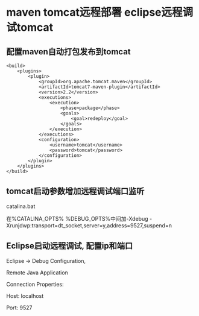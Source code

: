 # maven tomcat远程部署 eclipse远程调试tomcat


## 配置maven自动打包发布到tomcat
```pom
<build>
	<plugins>
		<plugin>
			<groupId>org.apache.tomcat.maven</groupId>
			<artifactId>tomcat7-maven-plugin</artifactId>
			<version>2.2</version>
			<executions>
				<execution>
					<phase>package</phase>
					<goals>
						<goal>redeploy</goal>
					</goals>
				</execution>
			</executions>
			<configuration>
				<username>tomcat</username>
				<password>tomcat</password>
			</configuration>
		</plugin>
	</plugins>
</build>
```


## tomcat启动参数增加远程调试端口监听

catalina.bat

在%CATALINA_OPTS% %DEBUG_OPTS%中间加-Xdebug -Xrunjdwp:transport=dt_socket,server=y,address=9527,suspend=n



## Eclipse启动远程调试, 配置ip和端口


Eclipse -> Debug Configuration,

Remote Java Application

Connection Properties:

Host: localhost

Port: 9527


